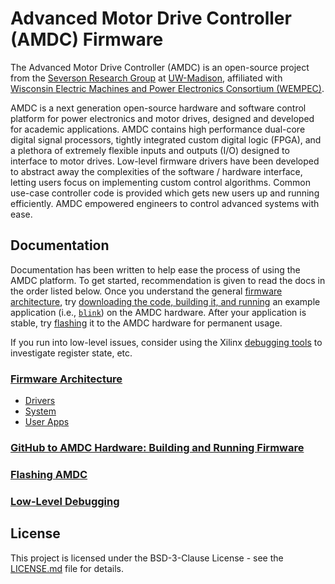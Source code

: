 # Advanced Motor Drive Controller (AMDC) Firmware

The Advanced Motor Drive Controller (AMDC) is an open-source project from the [Severson Research Group](https://severson.wempec.wisc.edu/) at [UW-Madison](http://www.engr.wisc.edu/department/electrical-computer-engineering/), affiliated with [Wisconsin Electric Machines and Power Electronics Consortium (WEMPEC)](https://wempec.wisc.edu/).

AMDC is a next generation open-source hardware and software control platform for power electronics and motor drives, designed and developed for academic applications. AMDC contains high performance dual-core digital signal processors, tightly integrated custom digital logic (FPGA), and a plethora of extremely flexible inputs and outputs (I/O) designed to interface to motor drives. Low-level firmware drivers have been developed to abstract away the complexities of the software / hardware interface, letting users focus on implementing custom control algorithms. Common use-case controller code is provided which gets new users up and running efficiently. AMDC empowered engineers to control advanced systems with ease.

## Documentation

Documentation has been written to help ease the process of using the AMDC platform. To get started, recommendation is given to read the docs in the order listed below. Once you understand the general [firmware architecture](docs/00-Firmware-Architecture.md), try [downloading the code, building it, and running](docs/01-Building-and-Running-Firmware.md) an example application (i.e., [`blink`](sdk/bare/usr/blink/)) on the AMDC hardware. After your application is stable, try [flashing](docs/02-Flashing-AMDC.md) it to the AMDC hardware for permanent usage.

If you run into low-level issues, consider using the Xilinx [debugging tools](docs/03-Low-Level-Debugging.md) to investigate register state, etc.

### [Firmware Architecture](docs/00-Firmware-Architecture.md)
- [Drivers](docs/00a-Firmware-Arch-Drivers.md)
- [System](docs/00b-Firmware-Arch-System.md)
- [User Apps](docs/00c-Firmware-Arch-UserApps.md)

### [GitHub to AMDC Hardware: Building and Running Firmware](docs/01-Building-and-Running-Firmware.md)

### [Flashing AMDC](docs/02-Flashing-AMDC.md)

### [Low-Level Debugging](docs/03-Low-Level-Debugging.md)

## License

This project is licensed under the BSD-3-Clause License - see the [LICENSE.md](LICENSE.md) file for details.
